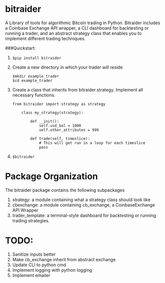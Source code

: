 # bitraider
A Library of tools for algorithmic Bitcoin trading in Python. Bitraider includes a Coinbase
Exchange API wrapper, a CLI dashboard for backtesting or running a trader, and an abstract
strategy class that enables you to implement different trading techniques.

###Quickstart:

1. `$pip install bitraider`

2. Create a new directory in which your trader will reside
    ```
    $mkdir example_trader
    $cd example_trader
    ```

4. Create a class that inherits from bitraider.strategy. Implement all necessary functions.
    ```
    from bitraider import strategy as strategy

        class my_strategy(strategy):

            def __init():
                self.usd_bal = 1000
                self.other_attributes = 999

            def trade(self, timeslice):
                # This will get run in a loop for each timeslice
                pass
    ```

5. `$bitraider`

Package Organization
====================
The bitraider package contains the following subpackages
1. strategy: a module containing what a strategy class should look like
2. cbexchange: a module containing cb_exchange, a CoinbaseExchange API Wrapper
3. trader_template: a terminal-style dashboard for backtesting or running trading strategies.

TODO:
======
1. Sanitize inputs better
2. Make cb_exchange inherit from abstract exchange
3. Update CLI to python cmd
4. Implement logging with python logging
5. Implement emailer
